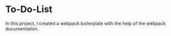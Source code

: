 # To-Do-List
In this project, I created a webpack boilerplate with the help of the webpack documentation.
